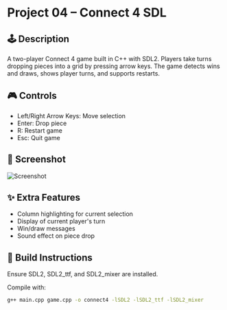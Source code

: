 # Project 04 – Connect 4 SDL

## 🕹️ Description

A two-player Connect 4 game built in C++ with SDL2. Players take turns dropping pieces into a grid by pressing arrow keys. The game detects wins and draws, shows player turns, and supports restarts.

## 🎮 Controls

- Left/Right Arrow Keys: Move selection
- Enter: Drop piece
- R: Restart game
- Esc: Quit game

## 🧪 Screenshot

![Screenshot](screenshot.png)

## ✨ Extra Features

- Column highlighting for current selection
- Display of current player's turn
- Win/draw messages
- Sound effect on piece drop

## 🧱 Build Instructions

Ensure SDL2, SDL2_ttf, and SDL2_mixer are installed.

Compile with:

```bash
g++ main.cpp game.cpp -o connect4 -lSDL2 -lSDL2_ttf -lSDL2_mixer
